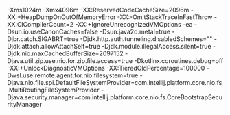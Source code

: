 -Xms1024m
-Xmx4096m
-XX:ReservedCodeCacheSize=2096m
-XX:+HeapDumpOnOutOfMemoryError
-XX:-OmitStackTraceInFastThrow
-XX:CICompilerCount=2
-XX:+IgnoreUnrecognizedVMOptions
-ea
-Dsun.io.useCanonCaches=false
-Dsun.java2d.metal=true
-Djbr.catch.SIGABRT=true
-Djdk.http.auth.tunneling.disabledSchemes=""
-Djdk.attach.allowAttachSelf=true
-Djdk.module.illegalAccess.silent=true
-Djdk.nio.maxCachedBufferSize=2097152
-Djava.util.zip.use.nio.for.zip.file.access=true
-Dkotlinx.coroutines.debug=off
-XX:+UnlockDiagnosticVMOptions
-XX:TieredOldPercentage=100000
-Dwsl.use.remote.agent.for.nio.filesystem=true
-Djava.nio.file.spi.DefaultFileSystemProvider=com.intellij.platform.core.nio.fs.MultiRoutingFileSystemProvider
-Djava.security.manager=com.intellij.platform.core.nio.fs.CoreBootstrapSecurityManager
